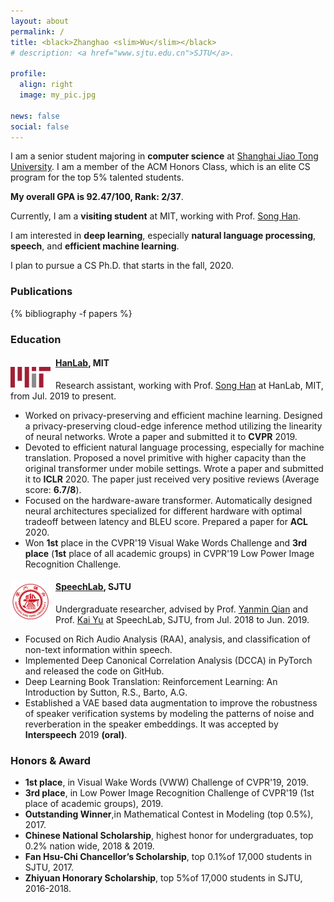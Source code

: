 ```yaml
---
layout: about
permalink: /
title: <black>Zhanghao <slim>Wu</slim></black>
# description: <a href="www.sjtu.edu.cn">SJTU</a>.

profile:
  align: right
  image: my_pic.jpg

news: false
social: false
---
```



I am a senior student majoring in **computer science** at [Shanghai Jiao Tong University](http://en.sjtu.edu.cn). I am a member of the ACM Honors Class, which is an elite CS program for the top 5% talented students. 

**My overall GPA is 92.47/100, Rank: 2/37**.

Currently, I am a **visiting student** at MIT, working with Prof. [Song Han](https://songhan.mit.edu).

I am interested in **deep learning**, especially **natural language processing**, **speech**, and **efficient machine learning**.

I plan to pursue a CS Ph.D. that starts in the fall, 2020.

### Publications
{% bibliography -f papers %}

### Education

<img src="assets/img/mit.png"
  width="64"
  height="33.2"
  style="float:left; margin:18px 8px 0px 0px"> 
#### [**HanLab**](https://songhan.mit.edu), MIT

Research assistant, working with Prof. [Song Han](https://songhan.mit.edu) at HanLab, MIT, from Jul. 2019 to present.
* Worked on privacy-preserving and efficient machine learning. Designed a privacy-preserving cloud-edge inference method utilizing the linearity of neural networks. Wrote a paper and submitted it to **CVPR** 2019.
* Devoted to efficient natural language processing, especially for machine translation. Proposed a novel primitive with higher capacity than the original transformer under mobile settings. Wrote a paper and submitted it to **ICLR** 2020. The paper just received very positive reviews (Average score: **6.7/8**).
* Focused on the hardware-aware transformer. Automatically designed neural architectures specialized for different hardware with optimal tradeoff between latency and BLEU score. Prepared a paper for **ACL** 2020.
* Won **1st** place in the CVPR'19 Visual Wake Words Challenge and **3rd place** (**1st** place of all academic groups) in CVPR'19 Low Power Image Recognition Challenge.

<img src="assets/img/sjtu.png"
  width="64"
  height="64"
  style="float:left; margin:5px 8px 0px 0px"> 
#### [**SpeechLab**](https://speechlab.sjtu.edu.cn/), SJTU

Undergraduate researcher, advised by Prof. [Yanmin Qian](https://speechlab.sjtu.edu.cn/members/yanmin_qian) and Prof. [Kai Yu](https://speechlab.sjtu.edu.cn/members/kai_yu) at SpeechLab, SJTU, from Jul. 2018 to Jun. 2019.
* Focused on Rich Audio Analysis (RAA), analysis, and classification of non-text information within speech.
* Implemented Deep Canonical Correlation Analysis (DCCA) in PyTorch and released the code on GitHub.
* Deep Learning Book Translation: Reinforcement Learning: An Introduction by Sutton, R.S., Barto, A.G.
* Established a VAE based data augmentation to improve the robustness of speaker verification systems by modeling the patterns of noise and reverberation in the speaker embeddings. It was accepted by **Interspeech** 2019 **(oral)**.

### Honors & Award
* **1st place**, in Visual Wake Words (VWW) Challenge of CVPR'19, 2019.
* **3rd place**, in Low Power Image Recognition Challenge of CVPR'19 (1st place of academic groups), 2019.
* **Outstanding Winner**,in Mathematical Contest in Modeling (top 0.5%), 2017.
* **Chinese National Scholarship**, highest honor for undergraduates, top 0.2% nation wide, 2018 & 2019.
* **Fan Hsu-Chi Chancellor’s Scholarship**, top 0.1%of 17,000 students in SJTU, 2017.
* **Zhiyuan Honorary Scholarship**, top 5%of 17,000 students in SJTU, 2016-2018.

